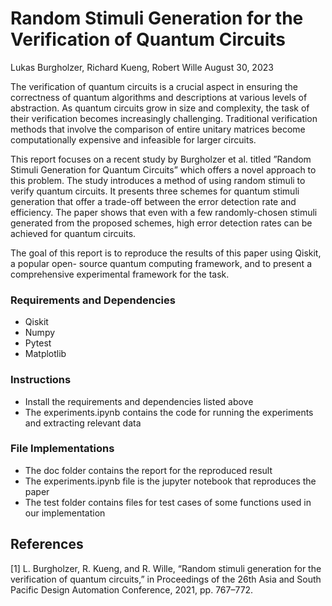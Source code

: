 # Random Stimuli Generation for the Verification of Quantum Circuits
Lukas Burgholzer, Richard Kueng, Robert Wille
August 30, 2023

The verification of quantum circuits is a crucial aspect in ensuring the correctness of quantum
algorithms and descriptions at various levels of abstraction. As quantum circuits grow in size and
complexity, the task of their verification becomes increasingly challenging. Traditional verification
methods that involve the comparison of entire unitary matrices become computationally expensive
and infeasible for larger circuits.

This report focuses on a recent study by Burgholzer et al. titled ”Random Stimuli Generation
for Quantum Circuits” which offers a novel approach to this problem. The study introduces a
method of using random stimuli to verify quantum circuits. It presents three schemes for quantum
stimuli generation that offer a trade-off between the error detection rate and efficiency. The paper
shows that even with a few randomly-chosen stimuli generated from the proposed schemes, high
error detection rates can be achieved for quantum circuits.

The goal of this report is to reproduce the results of this paper using Qiskit, a popular open-
source quantum computing framework, and to present a comprehensive experimental framework
for the task.

### Requirements and Dependencies
- Qiskit
- Numpy
- Pytest
- Matplotlib

### Instructions
- Install the requirements and dependencies listed above
- The experiments.ipynb contains the code for running the experiments and extracting relevant data

### File Implementations
- The doc folder contains the report for the reproduced result
- The experiments.ipynb file is the jupyter notebook that reproduces the paper
- The test folder contains files for test cases of some functions used in our implementation

## References

[1] L. Burgholzer, R. Kueng, and R. Wille, “Random stimuli generation for the verification of quantum circuits,” in Proceedings of the 26th Asia and South Pacific Design Automation Conference, 2021, pp. 767–772.


